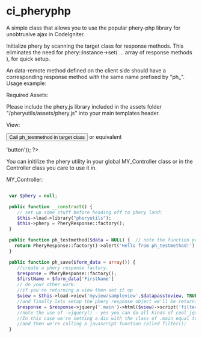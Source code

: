 # ci_pheryphp
A simple class that allows you to use the popular phery-php library for unobtrusive ajax in CodeIgniter.


Initialize phery by scanning the target class for response methods.
This eliminates the need for phery::instance->set( ... array of response methods ), for quick setup.

An data-remote method defined on the client side should have a corresponding response method
with the same name prefixed by "ph_". Usage example:

Required Assets:

Please include the phery.js library included in the assets folder "/pheryutils/assets/phery.js" into your main templates header.

View:

   <button data-remote="testmethod" >Call ph_testmethod in target class</button>
    or equivalent
   <?php echo phery::link_to('Call ph_testmethod in target class', 'testmethod', array('tag' => 'button')); ?>

You can initilize the phery utility in your global MY_Controller class or in the Controller class you care to use it in.

MY_Controller:

```php

 var $phery = null;

 public function __construct() {
    // set up some stuff before heading off to phery land:
    $this->load->library("pheryutils");
    $this->phery = PheryResponse::factory();
 }

 public function ph_testmethod($data = NULL) {  // note the function prefix of ph_
   return PheryResponse::factory()->alert('Hello from ph_testmethod!');
 }

 public function ph_save($form_data = array()) {
    //create a phery response factory.
    $response = PheryResponse::factory();
    $firstName = $form_data['FirstName']
    // do your other work.
    //if you're returning a view then set it up
    $view = $this->load->view('myview/sampleview',$datapasstoview, TRUE);
    //and finally lets setup the phery response object we'll be returning to the client.
    $response = $response->jquery('.main')->html($view)->script('filter();');
    //note the use of ->jquery() - yes you can do all kinds of cool jquery stuff.
    //In this case we're setting a div with the class of .main equal to the returned view
    //and then we're calling a javascript function called filter();
 }

```